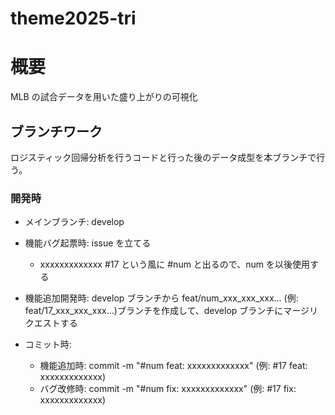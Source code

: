 # theme2025-tri

# 概要

MLB の試合データを用いた盛り上がりの可視化

## ブランチワーク

ロジスティック回帰分析を行うコードと行った後のデータ成型を本ブランチで行う。
### 開発時

- メインブランチ: develop

- 機能バグ起票時: issue を立てる

  - xxxxxxxxxxxxx #17 という風に #num と出るので、num を以後使用する

- 機能追加開発時: develop ブランチから feat/num_xxx_xxx_xxx... (例: feat/17_xxx_xxx_xxx...)ブランチを作成して、develop ブランチにマージリクエストする

- コミット時:
  - 機能追加時: commit -m "#num feat: xxxxxxxxxxxxx" (例: #17 feat: xxxxxxxxxxxxx)
  - バグ改修時: commit -m "#num fix: xxxxxxxxxxxxx" (例: #17 fix: xxxxxxxxxxxxx)